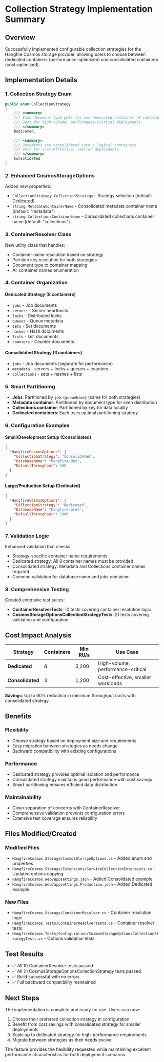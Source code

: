 # Collection Strategy Implementation Summary

## Overview
Successfully implemented configurable collection strategies for the Hangfire Cosmos storage provider, allowing users to choose between dedicated containers (performance-optimized) and consolidated containers (cost-optimized).

## Implementation Details

### 1. Collection Strategy Enum
```csharp
public enum CollectionStrategy
{
    /// <summary>
    /// Each document type gets its own dedicated container (8 containers total).
    /// Best for high-volume, performance-critical deployments.
    /// </summary>
    Dedicated,
    
    /// <summary>
    /// Documents are consolidated into 3 logical containers.
    /// Best for cost-effective, smaller deployments.
    /// </summary>
    Consolidated
}
```

### 2. Enhanced CosmosStorageOptions
Added new properties:
- `CollectionStrategy CollectionStrategy` - Strategy selection (default: Dedicated)
- `string MetadataContainerName` - Consolidated metadata container name (default: "metadata")
- `string CollectionsContainerName` - Consolidated collections container name (default: "collections")

### 3. ContainerResolver Class
New utility class that handles:
- Container name resolution based on strategy
- Partition key resolution for both strategies
- Document type to container mapping
- All container names enumeration

### 4. Container Organization

#### Dedicated Strategy (8 containers)
- `jobs` - Job documents
- `servers` - Server heartbeats
- `locks` - Distributed locks
- `queues` - Queue metadata
- `sets` - Set documents
- `hashes` - Hash documents
- `lists` - List documents
- `counters` - Counter documents

#### Consolidated Strategy (3 containers)
- `jobs` - Job documents (separate for performance)
- `metadata` - servers + locks + queues + counters
- `collections` - sets + hashes + lists

### 5. Smart Partitioning
- **Jobs**: Partitioned by `job:{queueName}` (same for both strategies)
- **Metadata container**: Partitioned by document type for even distribution
- **Collections container**: Partitioned by key for data locality
- **Dedicated containers**: Each uses optimal partitioning strategy

### 6. Configuration Examples

#### Small/Development Setup (Consolidated)
```json
{
  "HangfireCosmosOptions": {
    "CollectionStrategy": "Consolidated",
    "DatabaseName": "hangfire-dev",
    "DefaultThroughput": 400
  }
}
```

#### Large/Production Setup (Dedicated)
```json
{
  "HangfireCosmosOptions": {
    "CollectionStrategy": "Dedicated",
    "DatabaseName": "hangfire-prod",
    "DefaultThroughput": 1000
  }
}
```

### 7. Validation Logic
Enhanced validation that checks:
- Strategy-specific container name requirements
- Dedicated strategy: All 8 container names must be provided
- Consolidated strategy: Metadata and Collections container names required
- Common validation for database name and jobs container

### 8. Comprehensive Testing
Created extensive test suites:
- **ContainerResolverTests**: 10 tests covering container resolution logic
- **CosmosStorageOptionsCollectionStrategyTests**: 21 tests covering validation and configuration

## Cost Impact Analysis

| Strategy | Containers | Min RU/s | Use Case |
|----------|------------|----------|----------|
| **Dedicated** | 8 | 3,200 | High-volume, performance-critical |
| **Consolidated** | 3 | 1,200 | Cost-effective, smaller workloads |

**Savings**: Up to 60% reduction in minimum throughput costs with consolidated strategy.

## Benefits

### Flexibility
- Choose strategy based on deployment size and requirements
- Easy migration between strategies as needs change
- Backward compatibility with existing configurations

### Performance
- Dedicated strategy provides optimal isolation and performance
- Consolidated strategy maintains good performance with cost savings
- Smart partitioning ensures efficient data distribution

### Maintainability
- Clean separation of concerns with ContainerResolver
- Comprehensive validation prevents configuration errors
- Extensive test coverage ensures reliability

## Files Modified/Created

### Modified Files
- `HangfireCosmos.Storage/CosmosStorageOptions.cs` - Added enum and properties
- `HangfireCosmos.Storage/Extensions/ServiceCollectionExtensions.cs` - Updated options copying
- `HangfireCosmos.Web/appsettings.json` - Added Consolidated example
- `HangfireCosmos.Web/appsettings.Production.json` - Added Dedicated example

### New Files
- `HangfireCosmos.Storage/ContainerResolver.cs` - Container resolution logic
- `HangfireCosmos.Tests/ContainerResolverTests.cs` - Container resolver tests
- `HangfireCosmos.Tests/Configuration/CosmosStorageOptionsCollectionStrategyTests.cs` - Options validation tests

## Test Results
- ✅ All 10 ContainerResolver tests passed
- ✅ All 21 CosmosStorageOptionsCollectionStrategy tests passed
- ✅ Build successful with no errors
- ✅ Full backward compatibility maintained

## Next Steps
The implementation is complete and ready for use. Users can now:
1. Choose their preferred collection strategy in configuration
2. Benefit from cost savings with consolidated strategy for smaller deployments
3. Scale up to dedicated strategy for high-performance requirements
4. Migrate between strategies as their needs evolve

The feature provides the flexibility requested while maintaining excellent performance characteristics for both deployment scenarios.